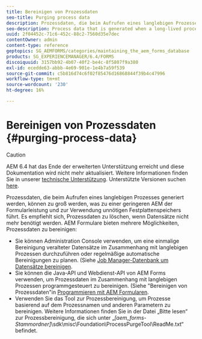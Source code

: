```yaml
---
title: Bereinigen von Prozessdaten
seo-title: Purging process data
description: Prozessdaten, die beim Aufrufen eines langlebigen Prozesses generiert werden, können zu groß werden, was zu einer geringeren AEM der Formularleistung und zur Verwendung unnötigen Festplattenspeichers führt. Erfahren Sie, wie Sie Prozessdaten bereinigen können.
seo-description: Process data that is generated when a long-lived process is invoked can become too large, resulting in lower AEM forms performance and the use of unnecessary disk space. See how you can purge process data.
uuid: 2f04452c-71c6-452c-88c2-7560d35e7dec
contentOwner: admin
content-type: reference
geptopics: SG_AEMFORMS/categories/maintaining_the_aem_forms_database
products: SG_EXPERIENCEMANAGER/6.4/FORMS
discoiquuid: 3157bb92-4b07-40f2-be4c-8f5807f9a380
exl-id: ecedde63-abbb-4e69-901e-1e4b7a59f539
source-git-commit: c5b816d74c6f02f85476d16868844f39b4c47996
workflow-type: tm+mt
source-wordcount: '230'
ht-degree: 16%

---
```


# Bereinigen von Prozessdaten {#purging-process-data}

>[!CAUTION]
>
>AEM 6.4 hat das Ende der erweiterten Unterstützung erreicht und diese Dokumentation wird nicht mehr aktualisiert. Weitere Informationen finden Sie in unserer [technische Unterstützung](https://helpx.adobe.com/de/support/programs/eol-matrix.html). Unterstützte Versionen suchen [here](https://experienceleague.adobe.com/docs/?lang=de).

Prozessdaten, die beim Aufrufen eines langlebigen Prozesses generiert werden, können zu groß werden, was zu einer geringeren AEM der Formularleistung und zur Verwendung unnötigen Festplattenspeichers führt. Es empfiehlt sich, Prozessdaten zu löschen, wenn Datensätze nicht mehr benötigt werden. AEM Formulare bieten mehrere Möglichkeiten, Prozessdaten zu bereinigen:

* Sie können Administration Console verwenden, um eine einmalige Bereinigung veralteter Datensätze im Zusammenhang mit langlebigen Prozessen durchzuführen oder regelmäßige automatische Bereinigungen zu planen. (Siehe [Job Manager-Datenbank um Datensätze bereinigen](/help/forms/using/admin-help/purge-records-job-manager-database.md#purge-records-from-the-job-manager-database).
* Sie können die Java-API und Webdienst-API von AEM Forms verwenden, um Prozessdaten im Zusammenhang mit langlebigen Prozessen programmgesteuert zu bereinigen. (Siehe &quot;Bereinigen von Prozessdaten&quot;in [Programmieren mit AEM Formularen](https://www.adobe.com/go/learn_aemforms_programming_63_de).
* Verwenden Sie das Tool zur Prozessbereinigung, um Prozesse basierend auf dem Prozessnamen und anderen Parametern zu bereinigen. Weitere Informationen finden Sie in der Datei „Bitte lesen“ zur Prozessbereinigung, die sich unter „*[aem_forms-Stammordner]*\sdk\misc\Foundation\ProcessPurgeTool\ReadMe.txt“ befindet.
